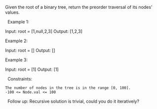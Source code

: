 Given the root of a binary tree, return the preorder traversal of its nodes' values.

 
Example 1:

Input: root = [1,null,2,3]
Output: [1,2,3]


Example 2:

Input: root = []
Output: []


Example 3:

Input: root = [1]
Output: [1]


 
Constraints:


	The number of nodes in the tree is in the range [0, 100].
	-100 <= Node.val <= 100


 
Follow up: Recursive solution is trivial, could you do it iteratively?
